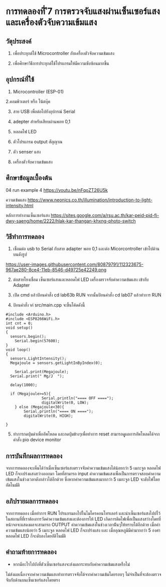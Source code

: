 # การทดลองที่ ึ7 การตรวจจับแสงผ่านเซ็นเซอร์แสงและเครื่องตัวจับความเข้มแสง

## วัตุประสงค์
1. เพื่อประยุกต์ใช้ Microcontroller กับเครื่องตัวจับความเข้มแสง

2. เพื่อศึกษาวิธีการประยุกต์ใช้โปรแกรมให้มีความซับซ้อนมากขึ้น

## อุปกรณ์ที่ใช้
1. Microcontroller (ESP-01)

2.คอมพิวเตอร์ หรือ โน้ตบุ๊ค

3. สาย USB เพื่อต่อไปยังอุปกรณ์ Serial

4. adepter สำหรับเสียบผ่านพอท 0,1

5. หลอดไฟ LED 

6. ตัวโปรแกรม output สัญญาณ

7. ตัว senser แสง

8. เครื่องตัวจับความเข้มแสง

## ศึกษาข้อมูลเบื้องต้น

04 run example 4 https://youtu.be/nFqoZT26U5k

ความเข้มแสง https://www.neonics.co.th/illumination/introduction-to-light-intensity.html

หลักการทำงานเซ็นเซอร์แสง https://sites.google.com/a/rsu.ac.th/kar-peid-pid-fi-dwy-saeng/home/2222/hlak-kar-thangan-khxng-photo-switch

## วิธีทำการทดลอง
1. เชื่อมต่อ usb to Serial กับสาย adapter พอท 0,1 และต่อ Micorcontroller เข้าไปด้านบนดังรูป

https://user-images.githubusercontent.com/80879791/112323675-967ae280-8ce4-11eb-8546-d49725e42249.png

2. ต่อสายโยงเชื่อม เซ็นเซอร์แสงและหลอดไฟ LED เครื่องตรวจจับค่าความเข้มแสง เข้ากับ Adapter

3. เปิด cmd แล้วป้อนคำสั่ง cd lab63b RUN จากนั้นป้อนคำสั่ง cd lab07 แล้วทำการ RUN

4. ป้อนคำสั่ง vi src/main.cpp จะขึ้นโค้ดดังนี้

```
#include <Arduino.h>
#include <ESP8266WiFi.h>
int cnt = 0;
void setup()
{
  sensors.begin();
	Serial.begin(57600);
}
void loop()
{
  sensors.LightIntensity();
  Megajoule = sensors.getLightInByIndex(0);
  
	Serial.print(Megajoule);
  Serial.print(" Mg/J  ");

  delay(1000);
  
  if (Megajoule>=5){
                Serial.println("==== OFF ====");
                digitalWrite(0, LOW);
	} else (Megajoule<30){
		Serial.println("==== ON ====");
		digitalWrite(0, HIGH);

}
```

5. ทำการกดปุ่มดำเพื่ออัพโหลด และกดปุ่มข้างๆเพื่อทำการ reset สามารถดุูผลการอัพโหลดได้จากคำสั่ง pio device monitor

## การบันทึกผลการทดลอง
จากการทดลองจะเห็นได้ว่าเมื่อเซ็นเซอร์แสงตรวจจับค่าความเข้มแสงได้น้อยกว่า 5 เมกะจูล หลอดไฟ LED ก็จะเปร่งแสงสว่างออกมา โดยที่สามารถ input ค่าความเข้มแสงเพื่อเป็นการตรวจสอบค่าความเข้มแสงในช่วงเวลาดังกล่าวได้อีกด้วย ซึ่งหากค่าความเข้มแสงมากกว่า 5 เมกะจูล LED จะดับไฟโดยอัตโนมัติ

## อภิปรายผลการทดลอง
จากการทดลอง เมื่อทำการ RUN โปรแกรมลงไปในไมโครคอนโทรเลอร์ และนำเซ็นเซอร์แสงไปปไว้ในสถานที่ที่เราต้องการวัดค่าความเข้มแสงและต้องการให้ LED เกิดการติดไฟเพื่อเป็นแสงสว่างโดยที่หน้าจอจะแสดงผลจะสามารถ OUTPUT ค่าความเข้มแสงในช่วงเวลาน้ันๆให้ทราบได้อีกด้วย เมื่อค่าความเข้มแสงน้อยว่า 5 เมกะจูล หลอดไฟ LED ก็จะเปร่งแสง เเละ เมื่ออุณหภูมิมีค่ามากกว่า 5 องศา หลอดไฟ LED ก็จะดับลงโดยอัติโนมัติ

## คำถามท้ายการทดลอง
- หากมีอะไรไปบังที่ตัวเซ็นเซอร์แสงจะส่งผลกระทบกับค่าความเข้มแสงหรือไม่

ไม่ส่งผลเนื่องจากค่าความเข้มแสงทำการตรวจจับได้จากค่าความเข้มโดยรอบๆ ไม่จำเป็นที่จะต้องตรวจจับกับด้านบนเซ็นเซอร์แสงโดยตรง 
